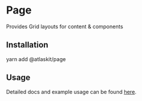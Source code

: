 # Page

Provides Grid layouts for content & components

## Installation

yarn add @atlaskit/page

## Usage

Detailed docs and example usage can be found [here](https://atlaskit.atlassian.com/packages/core/page).
